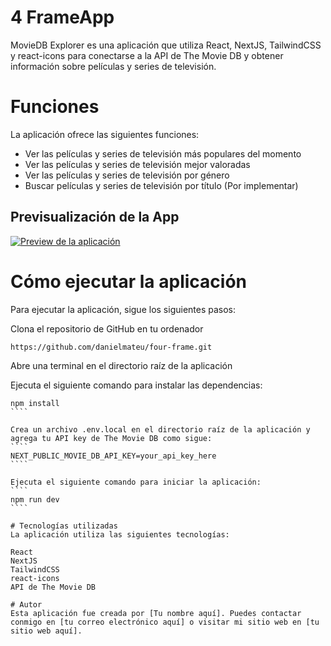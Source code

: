 # 4 FrameApp

MovieDB Explorer es una aplicación que utiliza React, NextJS, TailwindCSS y react-icons para conectarse a la API de The Movie DB y obtener información sobre películas y series de televisión.

# Funciones
La aplicación ofrece las siguientes funciones:

- Ver las películas y series de televisión más populares del momento
- Ver las películas y series de televisión mejor valoradas
- Ver las películas y series de televisión por género
- Buscar películas y series de televisión por título (Por implementar)

## Previsualización de la App
[![Preview de la aplicación](https://img.youtube.com/vi/diYPQ4U0AEU/0.jpg)](https://www.youtube.com/watch?v=diYPQ4U0AEU) 


# Cómo ejecutar la aplicación

Para ejecutar la aplicación, sigue los siguientes pasos:

Clona el repositorio de GitHub en tu ordenador
````
https://github.com/danielmateu/four-frame.git
````

Abre una terminal en el directorio raíz de la aplicación

Ejecuta el siguiente comando para instalar las dependencias:

``````
npm install
````

Crea un archivo .env.local en el directorio raíz de la aplicación y agrega tu API key de The Movie DB como sigue:
````
NEXT_PUBLIC_MOVIE_DB_API_KEY=your_api_key_here
````

Ejecuta el siguiente comando para iniciar la aplicación:
````
npm run dev
````

# Tecnologías utilizadas
La aplicación utiliza las siguientes tecnologías:

React
NextJS
TailwindCSS
react-icons
API de The Movie DB

# Autor
Esta aplicación fue creada por [Tu nombre aquí]. Puedes contactar conmigo en [tu correo electrónico aquí] o visitar mi sitio web en [tu sitio web aquí].
